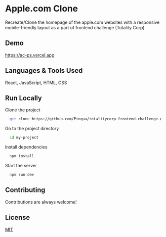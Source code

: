 

# Apple.com Clone

Recreate/Clone the homepage of the apple.com websites with a responsive mobile-friendly layout as a part of frontend challenge (Totality Corp).

## Demo

https://ac-ps.vercel.app
  

## Languages & Tools Used

React, JavaScript, HTML, CSS

## Run Locally

Clone the project

```bash
  git clone https://github.com/Pinqua/totalitycorp-frontend-challenge.git
```

Go to the project directory

```bash
  cd my-project
```

Install dependencies

```bash
  npm install
```

Start the server

```bash
  npm run dev
```

  
## Contributing

Contributions are always welcome!

  
## License

[MIT](https://choosealicense.com/licenses/mit/)

  

